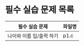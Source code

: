 # 필수 실습 문제 목록

| 필수 실습 문제           | 파일명 |
| ------------------------ | ------ |
| 나이와 이름 입/출력 하기 | p1.c   |
